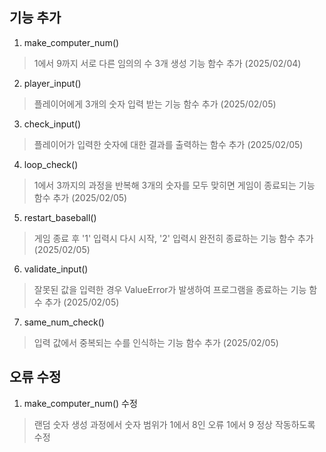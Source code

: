 ## 기능 추가
1. make_computer_num()
> 1에서 9까지 서로 다른 임의의 수 3개 생성 기능 함수 추가 (2025/02/04) 
2. player_input()
> 플레이어에게 3개의 숫자 입력 받는 기능 함수 추가 (2025/02/05)
3. check_input()
> 플레이어가 입력한 숫자에 대한 결과를 출력하는 함수 추가 (2025/02/05)
4. loop_check()
> 1에서 3까지의 과정을 반복해 3개의 숫자를 모두 맞히면 게임이 종료되는 기능 함수 추가 (2025/02/05)
5. restart_baseball()
> 게임 종료 후 '1' 입력시 다시 시작, '2' 입력시 완전히 종료하는 기능 함수 추가 (2025/02/05)
6. validate_input()
> 잘못된 값을 입력한 경우 ValueError가 발생하여 프로그램을 종료하는 기능 함수 추가 (2025/02/05)
7. same_num_check()
> 입력 값에서 중복되는 수를 인식하는 기능 함수 추가 (2025/02/05)

## 오류 수정
1. make_computer_num() 수정
> 랜덤 숫자 생성 과정에서 숫자 범위가 1에서 8인 오류 1에서 9 정상 작동하도록 수정